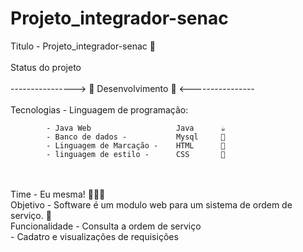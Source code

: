 # Projeto_integrador-senac  
Titulo - Projeto_integrador-senac 🏅
<br><br>
Status do projeto <br><br>
----------------> 🚧 Desenvolvimento 🚧 <----------------
<br><br>
Tecnologias - Linguagem de programação:

            - Java Web                   Java      ☕
            - Banco de dados -           Mysql     🐬
            - Linguagem de Marcação -    HTML      🦴
            - linguagem de estilo -      CSS       🍗 
<br>
<br>
Time -  Eu mesma!  🙋🏽‍♀️
<br>
Objetivo  - Software é um modulo web para um sistema de ordem de serviço. 🚀 <br> 
Funcionalidade - Consulta a ordem de serviço  <br>
               - Cadatro e visualizações de requisições <br>

